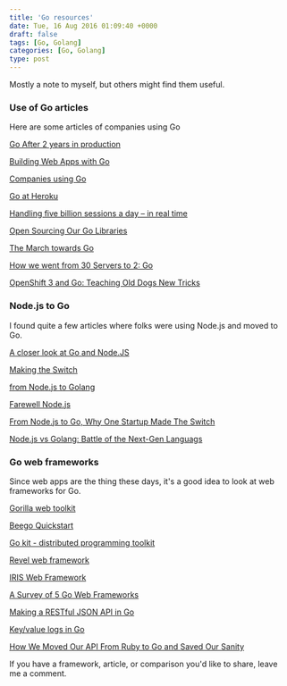 ```yaml
---
title: 'Go resources'
date: Tue, 16 Aug 2016 01:09:40 +0000
draft: false
tags: [Go, Golang]
categories: [Go, Golang]
type: post
---
```


Mostly a note to myself, but others might find them useful.

### Use of Go articles

Here are some articles of companies using Go

[Go After 2 years in production](https://www.iron.io/go-after-2-years-in-production/)

[Building Web Apps with Go](https://www.gitbook.com/book/codegangsta/building-web-apps-with-go/details)

[Companies using Go](https://github.com/golang/go/wiki/GoUsers)

[Go at Heroku](https://blog.golang.org/go-at-heroku)

[Handling five billion sessions a day – in real time](https://blog.twitter.com/2015/handling-five-billion-sessions-a-day-in-real-time)

[Open Sourcing Our Go Libraries](https://blogs.dropbox.com/tech/2014/07/open-sourcing-our-go-libraries/)

[The March towards Go](http://zef.me/blog/6191/the-march-towards-go)

[How we went from 30 Servers to 2: Go](https://www.iron.io/how-we-went-from-30-servers-to-2-go/)

[OpenShift 3 and Go: Teaching Old Dogs New Tricks](https://blog.gopheracademy.com/birthday-bash-2014/openshift-3-old-dogs-new-tricks/)

### Node.js to Go

I found quite a few articles where folks were using Node.js and moved to Go.

[A closer look at Go and Node.JS](https://www.conetix.com.au/blog/a-closer-look-at-go-and-nodejs)

[Making the Switch](http://blog.digg.com/post/141552444676/making-the-switch-from-nodejs-to-golang)

[from Node.js to Golang](http://blog.digg.com/post/141552444676/making-the-switch-from-nodejs-to-golang)

[Farewell Node.js](https://medium.com/@tjholowaychuk/farewell-node-js-4ba9e7f3e52b#.xpdapsuvp)

[From Node.js to Go, Why One Startup Made The Switch](http://thenewstack.io/from-node-js-to-go-why-one-startup-made-the-switch/)

[Node.js vs Golang: Battle of the Next-Gen Languags](http://www.hostingadvice.com/blog/nodejs-vs-golang/)

### Go web frameworks

Since web apps are the thing these days, it's a good idea to look at web frameworks for Go.

[Gorilla web toolkit](http://www.gorillatoolkit.org/)

[Beego Quickstart](http://beego.me/docs/quickstart/)

[Go kit - distributed programming toolkit](https://github.com/go-kit/kit)

[Revel web framework](https://revel.github.io/)

[IRIS Web Framework](http://iris-go.com/)

[A Survey of 5 Go Web Frameworks](http://thenewstack.io/a-survey-of-5-go-web-frameworks/)

[Making a RESTful JSON API in Go](http://thenewstack.io/make-a-restful-json-api-go/)

[Key/value logs in Go](http://techno-weenie.net/2013/11/2/key-value-logs-in-go/)

[How We Moved Our API From Ruby to Go and Saved Our Sanity](http://blog.parse.com/learn/how-we-moved-our-api-from-ruby-to-go-and-saved-our-sanity/)

If you have a framework, article, or comparison you'd like to share, leave me a comment.
